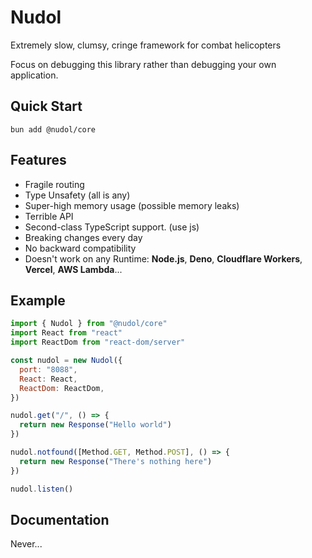# Nudol
 Extremely slow, сlumsy, cringe framework for combat helicopters

 Focus on debugging this library rather than debugging your own application.
## Quick Start
```
bun add @nudol/core
```
## Features
* Fragile routing 
* Type Unsafety (all is any)
* Super-high memory usage (possible memory leaks)
* Terrible API
* Second-class TypeScript support. (use js)
* Breaking changes every day
* No backward compatibility
* Doesn't work on any Runtime: **Node.js**, **Deno**, **Cloudflare Workers**, **Vercel**, **AWS Lambda**...


## Example
```js
import { Nudol } from "@nudol/core"
import React from "react"
import ReactDom from "react-dom/server"

const nudol = new Nudol({
  port: "8088",
  React: React,
  ReactDom: ReactDom,
}) 

nudol.get("/", () => {
  return new Response("Hello world")
})

nudol.notfound([Method.GET, Method.POST], () => {
  return new Response("There's nothing here")
})

nudol.listen()
```
## Documentation
Never...
